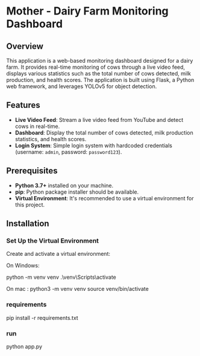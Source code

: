 # Mother - Dairy Farm Monitoring Dashboard

## Overview

This application is a web-based monitoring dashboard designed for a dairy farm. It provides real-time monitoring of cows through a live video feed, displays various statistics such as the total number of cows detected, milk production, and health scores. The application is built using Flask, a Python web framework, and leverages YOLOv5 for object detection.

## Features

- **Live Video Feed**: Stream a live video feed from YouTube and detect cows in real-time.
- **Dashboard**: Display the total number of cows detected, milk production statistics, and health scores.
- **Login System**: Simple login system with hardcoded credentials (username: `admin`, password: `password123`).

## Prerequisites

- **Python 3.7+** installed on your machine.
- **pip**: Python package installer should be available.
- **Virtual Environment**: It's recommended to use a virtual environment for this project.

## Installation

### Set Up the Virtual Environment

Create and activate a virtual environment:

On Windows:


python -m venv venv
.\venv\Scripts\activate

On mac :
python3 -m venv venv
source venv/bin/activate

### requirements

pip install -r requirements.txt

### run 
python app.py


